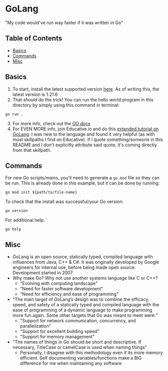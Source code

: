 # GoLang
"My code would've run way faster if it was written in Go"

## Table of Contents
- [Basics](#basics)
- [Commands](#commands)
- [Misc](#misc)

## Basics
1. To start, install the latest supported version [here](https://go.dev/doc/install). As of writing this, the latest version is 1.21.6
2. That _should_ do the trick! You can run the hello world program in this directory by simply using this command in terminal: 
```
go run .
```
3. For more info, check out the [GO docs](https://go.dev/doc/tutorial/getting-started)
4. For EVEN MORE info, join Educative.io and do this [extended tutorial on GoLang](https://www.educative.io/path/golang-for-programmers). I was new to the language and found it very helpful (as with most skillpaths I find on Educative). If I quote something/someone in this README and I don't explicitly attribute said quote, it's coming directly from that skillpath.

## Commands
For new Go scripts/mains, you'll need to generate a `go.mod` file so they can be run. This is already done in this example, but it can be done by running:
```
go mod init ${path/to/file-name}
```
To check that the install was successful/your Go version:
```
go version
```
For additional help:
```
go help
```

## Misc
- GoLang is an open source, statically typed, compiled language with influences from Java, C++ & C#. It was originally developed by Google engineers for internal use, before being made open source. Development started in 2007
- Why make Go? Why not use another systems language like C or C++?
    - "Evolving with computing landscape"
    - "Need for faster software development"
    - "Need for efficiency and ease of programming"
- "The main target of GoLang’s design was to combine the efficacy, speed, and safety of a statically typed and compiled language with the ease of programming of a dynamic language to make programming more fun again. Some other targets that Go was meant to meet were:"
    - "Support for network communication, concurrency, and parallelization"
    - "Support for excellent building speed"
    - "Support for memory management"
- "The names of things in Go should be short and descriptive. If necessary, TitleCase or camelCase is used when naming things"
    - Personally, I disagree with this methodology even if its more memory efficient. Self documenting variables/functions make a BIG difference for me when maintaining any software  